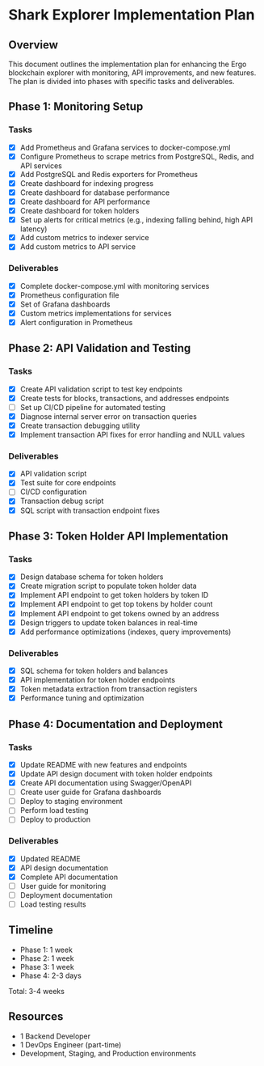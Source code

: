 # Shark Explorer Implementation Plan

## Overview

This document outlines the implementation plan for enhancing the Ergo blockchain explorer with monitoring, API improvements, and new features. The plan is divided into phases with specific tasks and deliverables.

## Phase 1: Monitoring Setup

### Tasks

- [x] Add Prometheus and Grafana services to docker-compose.yml
- [x] Configure Prometheus to scrape metrics from PostgreSQL, Redis, and API services
- [x] Add PostgreSQL and Redis exporters for Prometheus
- [x] Create dashboard for indexing progress
- [x] Create dashboard for database performance
- [x] Create dashboard for API performance
- [x] Create dashboard for token holders
- [x] Set up alerts for critical metrics (e.g., indexing falling behind, high API latency)
- [x] Add custom metrics to indexer service
- [x] Add custom metrics to API service

### Deliverables

- [x] Complete docker-compose.yml with monitoring services
- [x] Prometheus configuration file
- [x] Set of Grafana dashboards
- [x] Custom metrics implementations for services
- [x] Alert configuration in Prometheus

## Phase 2: API Validation and Testing

### Tasks

- [x] Create API validation script to test key endpoints
- [x] Create tests for blocks, transactions, and addresses endpoints
- [ ] Set up CI/CD pipeline for automated testing
- [x] Diagnose internal server error on transaction queries
- [x] Create transaction debugging utility
- [x] Implement transaction API fixes for error handling and NULL values

### Deliverables

- [x] API validation script
- [x] Test suite for core endpoints
- [ ] CI/CD configuration
- [x] Transaction debug script
- [x] SQL script with transaction endpoint fixes

## Phase 3: Token Holder API Implementation

### Tasks

- [x] Design database schema for token holders
- [x] Create migration script to populate token holder data
- [x] Implement API endpoint to get token holders by token ID
- [x] Implement API endpoint to get top tokens by holder count
- [x] Implement API endpoint to get tokens owned by an address
- [x] Design triggers to update token balances in real-time
- [x] Add performance optimizations (indexes, query improvements)

### Deliverables

- [x] SQL schema for token holders and balances
- [x] API implementation for token holder endpoints
- [x] Token metadata extraction from transaction registers
- [x] Performance tuning and optimization

## Phase 4: Documentation and Deployment

### Tasks

- [x] Update README with new features and endpoints
- [x] Update API design document with token holder endpoints
- [x] Create API documentation using Swagger/OpenAPI
- [ ] Create user guide for Grafana dashboards
- [ ] Deploy to staging environment
- [ ] Perform load testing
- [ ] Deploy to production

### Deliverables

- [x] Updated README
- [x] API design documentation
- [x] Complete API documentation
- [ ] User guide for monitoring
- [ ] Deployment documentation
- [ ] Load testing results

## Timeline

- Phase 1: 1 week
- Phase 2: 1 week
- Phase 3: 1 week
- Phase 4: 2-3 days

Total: 3-4 weeks

## Resources

- 1 Backend Developer
- 1 DevOps Engineer (part-time)
- Development, Staging, and Production environments 